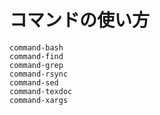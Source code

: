 # コマンドの使い方


```{toctree}
command-bash
command-find
command-grep
command-rsync
command-sed
command-texdoc
command-xargs
```
